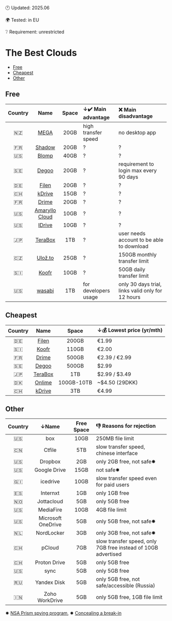 🕛 Updated: 2025.06

🌍 Tested: in EU

❔ Requirement: unrestricted

# The Best Clouds
- [Free](#free)
- [Cheapest](#cheapest)
- [Other](#other)

## Free
| Country | Name | Space | ↓✔️ Main advantage | ❌ Main disadvantage |
| :-----: | :--: | :---: | :----------------- | :------------------- |
| 🇳🇿 | [MEGA](https://mega.nz/) | 20GB | high transfer speed | no desktop app |
| 🇫🇷 | [Shadow](https://shadow.tech/gb/drive/offers/) | 20GB | ? | ? |
| 🇺🇸 | [Blomp](https://blomp.com/) | 40GB | ? | ? | 
| 🇸🇪 | [Degoo](https://degoo.com/) | 20GB | ? | requirement to login max every 90 days |
| 🇩🇪 | [Filen](https://filen.io/) | 20GB | ? | ? | 
| 🇨🇭 | [kDrive](https://www.infomaniak.com/en/free-cloud) | 15GB | ? | ? | 
| 🇫🇷 | [Drime](https://drime.cloud/) | 20GB | ? | ? | 
| 🇺🇸 | [Amaryllo Cloud](https://cloud.amaryllo.us/) | 10GB | ? | ? | 
| 🇺🇸 | [IDrive](https://www.idrive.com/pricing) | 10GB | ? | ? | 
| 🇯🇵 | [TeraBox](https://www.terabox.com/main) | 1TB | ? | user needs account to be able to download | 
| 🇨🇿 | [Ulož.to](https://uloz.to/) | 25GB | ? | 150GB monthly transfer limit | 
| 🇸🇮 | [Koofr](https://koofr.eu/) | 10GB | ? | 50GB daily transfer limit |
| 🇺🇸 | [wasabi](https://wasabi.com/) | 1TB | for developers usage | only 30 days trial, links valid only for 12 hours | 

## Cheapest
| Country | Name | Space | ↓💰 Lowest price (yr/mth) |
| :-----: | :--: | :---: | :------------------------ |
| 🇩🇪 | [Filen](https://filen.io/) | 200GB | €1.99 | 
| 🇸🇮 | [Koofr](https://koofr.eu/) | 110GB | €2.00 | 
| 🇫🇷 | [Drime](https://drime.cloud/) | 500GB | €2.39 / €2.99 | 
| 🇸🇪 | [Degoo](https://degoo.com/) | 500GB | $2.99 | 
| 🇯🇵 | [TeraBox](https://www.terabox.com/main) | 1TB | $2.99 / $3.49 | 
| 🇩🇰 | [Onlime](https://signup.onlime.dk/create?sub=plan_privat_familie_100gb_mdn) | 100GB-10TB | ~$4.50 (29DKK) | 
| 🇨🇭 | [kDrive](https://www.infomaniak.com/en/free-cloud) | 3TB | €4.99 | 

## Other
| Country | ↓Name | Free Space | 👎 Reasons for rejection |
| :-----: | :--: | :--------: | :------------------------ |
| 🇺🇸 | box | 10GB | 250MB file limit | 
| 🇨🇳 | Ctfile | 5TB | slow transfer speed, chinese interface | 
| 🇺🇸 | Dropbox | 2GB | only 2GB free, not safe✸ | 
| 🇺🇸 | Google Drive | 15GB | not safe✸ | 
| 🇬🇮 | icedrive | 10GB | slow transfer speed even for paid users | 
| 🇪🇸 | Internxt | 1GB | only 1GB free | 
| 🇳🇴 | Jottacloud | 5GB | only 5GB free | 
| 🇺🇸 | MediaFire | 10GB | 4GB file limit | 
| 🇺🇸 | Microsoft OneDrive | 5GB | only 5GB free, not safe✸ | 
| 🇳🇱 | NordLocker | 3GB | only 3GB free, not safe✹ | 
| 🇨🇭 | pCloud | 7GB | slow transfer speed, only 7GB free instead of 10GB advertised | 
| 🇨🇭 | Proton Drive | 5GB | only 5GB free | 
| 🇺🇸 | sync | 5GB | only 5GB free | 
| 🇷🇺 | Yandex Disk | 5GB | only 5GB free, not safe/accessible (Russia) | 
| 🇮🇳 | Zoho WorkDrive | 5GB | only 5GB free, 1GB file limit | 

✸ [NSA Prism spying program](https://web.archive.org/web/20130801183931/https://www.theguardian.com/world/2013/jun/06/us-tech-giants-nsa-data),  ✹ [Concealing a break-in](https://www.techradar.com/news/whats-the-truth-about-the-nordvpn-breach-heres-what-we-now-know)
